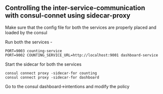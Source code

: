 ## Controlling the inter-service-communication with consul-connet using sidecar-proxy


Make sure that the config file for both the services are properly placed and loaded by the consul 

Run both the services - 

    PORT=9003 counting-service
    PORT=9002 COUNTING_SERVICE_URL=http://localhost:9001 dashboard-service


Start the sidecar for both the services 

    consul connect proxy -sidecar-for counting
    consul connect proxy -sidecar-for dashboard

Go to the consul dashboard->intentions and modify the policy 

